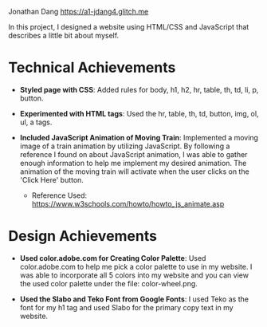 Jonathan Dang https://a1-jdang4.glitch.me

In this project, I designed a website using HTML/CSS and JavaScript that describes a little bit about myself.

# Technical Achievements
- **Styled page with CSS**: Added rules for body, h1, h2, hr, table, th, td, li, p, button.

- **Experimented with HTML tags**: Used the hr, table, th, td, button, img, ol, ul, a tags.

- **Included JavaScript Animation of Moving Train**: Implemented a moving image of a train animation by utilizing JavaScript. By following a reference I found on about JavaScript animation, I was able to gather enough information to help me implement my desired animation. The animation of the moving train will activate when the user clicks on the 'Click Here' button.
    - Reference Used: https://www.w3schools.com/howto/howto_js_animate.asp 

# Design Achievements
- **Used color.adobe.com for Creating Color Palette**: Used color.adobe.com to help me pick a color palette to use in my website. I was able to incorporate all 5 colors into my website and you can view the used color palette under the file: color-wheel.png.

- **Used the Slabo and Teko Font from Google Fonts**: I used Teko as the font for my h1 tag and used Slabo for the primary copy text in my website.



